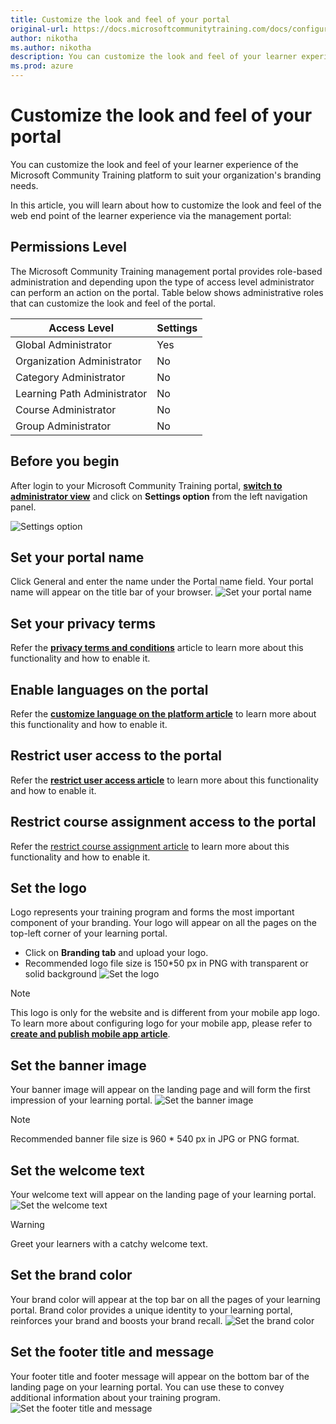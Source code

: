```yaml
---
title: Customize the look and feel of your portal
original-url: https://docs.microsoftcommunitytraining.com/docs/configure-the-look-and-feel-of-your-portal
author: nikotha
ms.author: nikotha
description: You can customize the look and feel of your learner experience of the Microsoft Community Training platform to suit your organization's branding needs.
ms.prod: azure
---
```


# Customize the look and feel of your portal

You can customize the look and feel of your learner experience of the Microsoft Community Training platform to suit your organization's branding needs.

In this article, you will learn about how to customize the look and feel of the web end point of the learner experience via the management portal:

## Permissions Level
The Microsoft Community Training management portal provides role-based administration and depending upon the type of access level administrator can perform an action on the portal.  Table below shows administrative roles that can customize the look and feel of the portal.

|Access Level	|Settings|
|---|---|
|Global Administrator| Yes |
|Organization Administrator |No|
|Category Administrator	|No|
|Learning Path Administrator|No|
|Course Administrator	|No|
|Group Administrator	|No|

## Before you begin
After login to your Microsoft Community Training portal, [**switch to administrator view**](../get-started/4_step-by-step-configuration-guide#step-2--switch-to-administrator-view-of-the-portal) and click on **Settings option** from the left navigation panel.

![Settings option](../media/image%28379%29.png)

## Set your portal name
Click General and enter the name under the Portal name field. Your portal name will appear on the title bar of your browser.
![Set your portal name](../media/image%28263%29.png)

## Set your privacy terms
Refer the [**privacy terms and conditions**](../settings/4_add-additional-profile-fields-for-user-information#add-privacy-terms-and-conditions) article to learn more about this functionality and how to enable it. 

## Enable languages on the portal
Refer the [**customize language on the platform article**](../settings/7_customize-languages-for-the-learners-on-the-platform) to learn more about this functionality and how to enable it.

## Restrict user access to the portal
Refer the [**restrict user access article**](../settings/3_restrict-portal-access-to-users-outside-your-organization) to learn more about this functionality and how to enable it.

## Restrict course assignment access to the portal
Refer the [restrict course assignment article](../settings/11_restrict-content-access-to-group-administrators) to learn more about this functionality and how to enable it.

## Set the logo
Logo represents your training program and forms the most important component of your branding. Your logo will appear on all the pages on the top-left corner of your learning portal. 
- Click on **Branding tab** and upload your logo.
- Recommended logo file size is 150*50 px in PNG with transparent or solid background
![Set the logo](../media/image%28265%29.png)

> [!NOTE]
> This logo is only for the website and is different from your mobile app logo. To learn more about configuring logo for your mobile app, please refer to [**create and publish mobile app article**](../infrastructure-management/install-your-platform-instance/5_create-publish-mobile-app).

## Set the banner image
Your banner image will appear on the landing page and will form the first impression of your learning portal.
![Set the banner image](../media/image%28266%29.png)
> [!NOTE]
> Recommended banner file size is 960 * 540 px in JPG or PNG format.

## Set the welcome text
Your welcome text will appear on the landing page of your learning portal.
![Set the welcome text](../media/image%28267%29.png)
> [!WARNING]
> Greet your learners with a catchy welcome text.

## Set the brand color
Your brand color will appear at the top bar on all the pages of your learning portal. Brand color provides a unique identity to your learning portal, reinforces your brand and boosts your brand recall.
![Set the brand color](../media/image%28269%29.png)

## Set the footer title and message
Your footer title and footer message will appear on the bottom bar of the landing page on your learning portal. You can use these to convey additional information about your training program.
![Set the footer title and message](../media/image%28268%29.png)